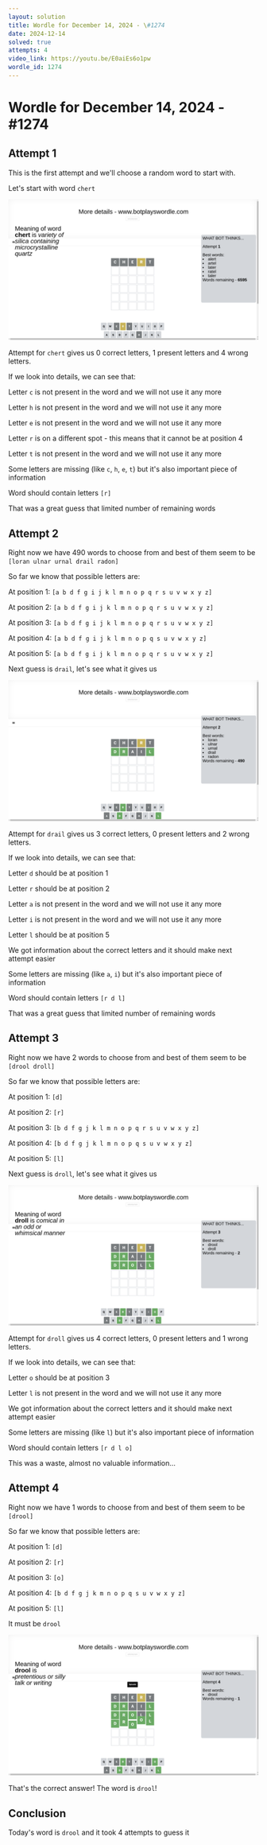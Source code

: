 ```yaml
---
layout: solution
title: Wordle for December 14, 2024 - \#1274
date: 2024-12-14
solved: true
attempts: 4
video_link: https://youtu.be/E0aiEs6o1pw
wordle_id: 1274
---
```


# Wordle for December 14, 2024 - \#1274

## Attempt 1

This is the first attempt and we'll choose a random word to start with.

Let's start with word `chert`

![Attempt 1](2024-12-14/attempt-1.png)

Attempt for `chert` gives us 0 correct letters, 1 present letters and 4 wrong letters.

If we look into details, we can see that:

Letter `c` is not present in the word and we will not use it any more

Letter `h` is not present in the word and we will not use it any more

Letter `e` is not present in the word and we will not use it any more

Letter `r` is on a different spot - this means that it cannot be at position 4

Letter `t` is not present in the word and we will not use it any more

Some letters are missing (like `c`, `h`, `e`, `t`) but it's also important piece of information

Word should contain letters `[r]`

That was a great guess that limited number of remaining words



## Attempt 2

Right now we have 490 words to choose from and best of them seem to be `[loran ulnar urnal drail radon]`

So far we know that possible letters are:

At position 1: `[a b d f g i j k l m n o p q r s u v w x y z]`

At position 2: `[a b d f g i j k l m n o p q r s u v w x y z]`

At position 3: `[a b d f g i j k l m n o p q r s u v w x y z]`

At position 4: `[a b d f g i j k l m n o p q s u v w x y z]`

At position 5: `[a b d f g i j k l m n o p q r s u v w x y z]`

Next guess is `drail`, let's see what it gives us

![Attempt 2](2024-12-14/attempt-2.png)

Attempt for `drail` gives us 3 correct letters, 0 present letters and 2 wrong letters.

If we look into details, we can see that:

Letter `d` should be at position 1

Letter `r` should be at position 2

Letter `a` is not present in the word and we will not use it any more

Letter `i` is not present in the word and we will not use it any more

Letter `l` should be at position 5

We got information about the correct letters and it should make next attempt easier

Some letters are missing (like `a`, `i`) but it's also important piece of information

Word should contain letters `[r d l]`

That was a great guess that limited number of remaining words



## Attempt 3

Right now we have 2 words to choose from and best of them seem to be `[drool droll]`

So far we know that possible letters are:

At position 1: `[d]`

At position 2: `[r]`

At position 3: `[b d f g j k l m n o p q r s u v w x y z]`

At position 4: `[b d f g j k l m n o p q s u v w x y z]`

At position 5: `[l]`

Next guess is `droll`, let's see what it gives us

![Attempt 3](2024-12-14/attempt-3.png)

Attempt for `droll` gives us 4 correct letters, 0 present letters and 1 wrong letters.

If we look into details, we can see that:

Letter `o` should be at position 3

Letter `l` is not present in the word and we will not use it any more

We got information about the correct letters and it should make next attempt easier

Some letters are missing (like `l`) but it's also important piece of information

Word should contain letters `[r d l o]`

This was a waste, almost no valuable information...



## Attempt 4

Right now we have 1 words to choose from and best of them seem to be `[drool]`

So far we know that possible letters are:

At position 1: `[d]`

At position 2: `[r]`

At position 3: `[o]`

At position 4: `[b d f g j k m n o p q s u v w x y z]`

At position 5: `[l]`

It must be `drool`

![Attempt 4](2024-12-14/attempt-4.png)

That's the correct answer! The word is `drool`!

## Conclusion

Today's word is `drool` and it took 4 attempts to guess it

